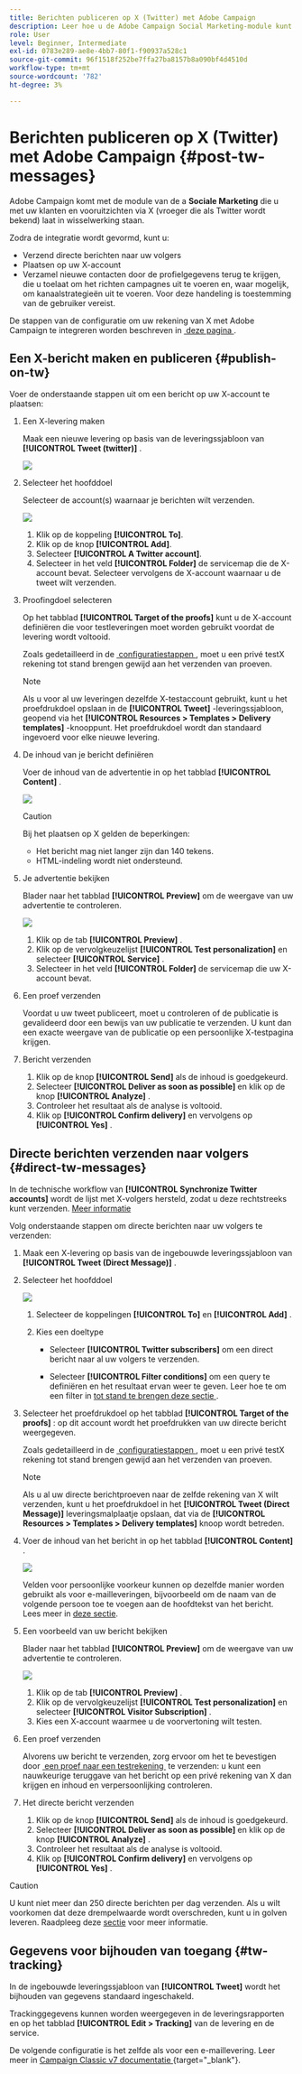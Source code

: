 ```yaml
---
title: Berichten publiceren op X (Twitter) met Adobe Campaign
description: Leer hoe u de Adobe Campaign Social Marketing-module kunt gebruiken om berichten op X (voorheen bekend als Twitter) te plaatsen en directe berichten naar uw volgers te verzenden
role: User
level: Beginner, Intermediate
exl-id: 0783e289-ae8e-4bb7-80f1-f90937a528c1
source-git-commit: 96f1518f252be7ffa27ba8157b8a090bf4d4510d
workflow-type: tm+mt
source-wordcount: '782'
ht-degree: 3%

---
```



# Berichten publiceren op X (Twitter) met Adobe Campaign {#post-tw-messages}

Adobe Campaign komt met de module van de a **Sociale Marketing** die u met uw klanten en vooruitzichten via X (vroeger die als Twitter wordt bekend) laat in wisselwerking staan.

Zodra de integratie wordt gevormd, kunt u:

* Verzend directe berichten naar uw volgers
* Plaatsen op uw X-account
* Verzamel nieuwe contacten door de profielgegevens terug te krijgen, die u toelaat om het richten campagnes uit te voeren en, waar mogelijk, om kanaalstrategieën uit te voeren. Voor deze handeling is toestemming van de gebruiker vereist.


De stappen van de configuratie om uw rekening van X met Adobe Campaign te integreren worden beschreven in [&#x200B; deze pagina &#x200B;](../connect/ac-tw.md).

## Een X-bericht maken en publiceren {#publish-on-tw}

Voer de onderstaande stappen uit om een bericht op uw X-account te plaatsen:

1. Een X-levering maken

   Maak een nieuwe levering op basis van de leveringssjabloon van **[!UICONTROL Tweet (twitter)]** .

   ![](assets/tw-new-delivery.png)

1. Selecteer het hoofddoel

   Selecteer de account(s) waarnaar je berichten wilt verzenden.

   ![](assets/tw-define-target.png)

   1. Klik op de koppeling **[!UICONTROL To]**.
   1. Klik op de knop **[!UICONTROL Add]**.
   1. Selecteer **[!UICONTROL A Twitter account]**.
   1. Selecteer in het veld **[!UICONTROL Folder]** de servicemap die de X-account bevat. Selecteer vervolgens de X-account waarnaar u de tweet wilt verzenden.

1. Proofingdoel selecteren

   Op het tabblad **[!UICONTROL Target of the proofs]** kunt u de X-account definiëren die voor testleveringen moet worden gebruikt voordat de levering wordt voltooid.

   Zoals gedetailleerd in de [&#x200B; configuratiestappen &#x200B;](../connect/ac-tw.md#tw-test-account), moet u een privé testX rekening tot stand brengen gewijd aan het verzenden van proeven.

   >[!NOTE]
   >
   >Als u voor al uw leveringen dezelfde X-testaccount gebruikt, kunt u het proefdrukdoel opslaan in de **[!UICONTROL Tweet]** -leveringssjabloon, geopend via het **[!UICONTROL Resources > Templates > Delivery templates]** -knooppunt. Het proefdrukdoel wordt dan standaard ingevoerd voor elke nieuwe levering.

1. De inhoud van je bericht definiëren

   Voer de inhoud van de advertentie in op het tabblad **[!UICONTROL Content]** .

   ![](assets/tw-delivery-content.png)

   >[!CAUTION]
   >
   >Bij het plaatsen op X gelden de beperkingen:
   >
   >* Het bericht mag niet langer zijn dan 140 tekens.
   >* HTML-indeling wordt niet ondersteund.
   >

1. Je advertentie bekijken

   Blader naar het tabblad **[!UICONTROL Preview]** om de weergave van uw advertentie te controleren.

   ![](assets/tw-delivery-preview.png)

   1. Klik op de tab **[!UICONTROL Preview]** .
   1. Klik op de vervolgkeuzelijst **[!UICONTROL Test personalization]** en selecteer **[!UICONTROL Service]** .
   1. Selecteer in het veld **[!UICONTROL Folder]** de servicemap die uw X-account bevat.

1. Een proef verzenden

   Voordat u uw tweet publiceert, moet u controleren of de publicatie is gevalideerd door een bewijs van uw publicatie te verzenden. U kunt dan een exacte weergave van de publicatie op een persoonlijke X-testpagina krijgen.

1. Bericht verzenden

   1. Klik op de knop **[!UICONTROL Send]** als de inhoud is goedgekeurd.
   1. Selecteer **[!UICONTROL Deliver as soon as possible]** en klik op de knop **[!UICONTROL Analyze]** .
   1. Controleer het resultaat als de analyse is voltooid.
   1. Klik op **[!UICONTROL Confirm delivery]** en vervolgens op **[!UICONTROL Yes]** .

## Directe berichten verzenden naar volgers {#direct-tw-messages}

In de technische workflow van **[!UICONTROL Synchronize Twitter accounts]** wordt de lijst met X-volgers hersteld, zodat u deze rechtstreeks kunt verzenden. [Meer informatie](../connect/ac-tw.md#synchro-tw-accounts)

Volg onderstaande stappen om directe berichten naar uw volgers te verzenden:

1. Maak een X-levering op basis van de ingebouwde leveringssjabloon van **[!UICONTROL Tweet (Direct Message)]** .

1. Selecteer het hoofddoel

   ![](assets/tw-dm-define-target.png)

   1. Selecteer de koppelingen **[!UICONTROL To]** en **[!UICONTROL Add]** .

   1. Kies een doeltype

      * Selecteer **[!UICONTROL Twitter subscribers]** om een direct bericht naar al uw volgers te verzenden.

      * Selecteer **[!UICONTROL Filter conditions]** om een query te definiëren en het resultaat ervan weer te geven. Leer hoe te om een filter in [&#x200B; tot stand te brengen deze sectie &#x200B;](../audiences/create-filters.md#advanced-filters).

1. Selecteer het proefdrukdoel op het tabblad **[!UICONTROL Target of the proofs]** : op dit account wordt het proefdrukken van uw directe bericht weergegeven.

   Zoals gedetailleerd in de [&#x200B; configuratiestappen &#x200B;](../connect/ac-tw.md#tw-test-account), moet u een privé testX rekening tot stand brengen gewijd aan het verzenden van proeven.


   >[!NOTE]
   >
   >Als u al uw directe berichtproeven naar de zelfde rekening van X wilt verzenden, kunt u het proefdrukdoel in het **[!UICONTROL Tweet (Direct Message)]** leveringsmalplaatje opslaan, dat via de **[!UICONTROL Resources > Templates > Delivery templates]** knoop wordt betreden.

1. Voer de inhoud van het bericht in op het tabblad **[!UICONTROL Content]** .

   ![](assets/tw-dm-content.png)

   Velden voor persoonlijke voorkeur kunnen op dezelfde manier worden gebruikt als voor e-mailleveringen, bijvoorbeeld om de naam van de volgende persoon toe te voegen aan de hoofdtekst van het bericht. Lees meer in [deze sectie](../send/personalize.md).

1. Een voorbeeld van uw bericht bekijken

   Blader naar het tabblad **[!UICONTROL Preview]** om de weergave van uw advertentie te controleren.

   ![](assets/tw-dm-preview.png)

   1. Klik op de tab **[!UICONTROL Preview]** .
   1. Klik op de vervolgkeuzelijst **[!UICONTROL Test personalization]** en selecteer **[!UICONTROL Visitor Subscription]** .
   1. Kies een X-account waarmee u de voorvertoning wilt testen.

1. Een proef verzenden

   Alvorens uw bericht te verzenden, zorg ervoor om het te bevestigen door [&#x200B; een proef naar een testrekening &#x200B;](../send/preview-and-proof.md) te verzenden: u kunt een nauwkeurige teruggave van het bericht op een privé rekening van X dan krijgen en inhoud en verpersoonlijking controleren.

1. Het directe bericht verzenden

   1. Klik op de knop **[!UICONTROL Send]** als de inhoud is goedgekeurd.
   1. Selecteer **[!UICONTROL Deliver as soon as possible]** en klik op de knop **[!UICONTROL Analyze]** .
   1. Controleer het resultaat als de analyse is voltooid.
   1. Klik op **[!UICONTROL Confirm delivery]** en vervolgens op **[!UICONTROL Yes]** .

>[!CAUTION]
>
>U kunt niet meer dan 250 directe berichten per dag verzenden. Als u wilt voorkomen dat deze drempelwaarde wordt overschreden, kunt u in golven leveren. Raadpleeg deze [sectie](configure-and-send.md#sending-using-multiple-waves) voor meer informatie.


## Gegevens voor bijhouden van toegang {#tw-tracking}

In de ingebouwde leveringssjabloon van **[!UICONTROL Tweet]** wordt het bijhouden van gegevens standaard ingeschakeld.

Trackinggegevens kunnen worden weergegeven in de leveringsrapporten en op het tabblad **[!UICONTROL Edit > Tracking]** van de levering en de service.

De volgende configuratie is het zelfde als voor een e-maillevering. Leer meer in [&#x200B; Campaign Classic v7 documentatie &#x200B;](https://experienceleague.adobe.com/docs/campaign-classic/using/sending-messages/monitoring-deliveries/about-delivery-monitoring.html?lang=nl-NL){target="_blank"}.

